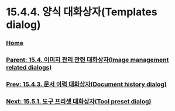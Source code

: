# 15.4.4. 양식 대화상자(Templates dialog)

### [Home](./00-home.md)
### [Parent: 15.4. 이미지 관리 관련 대화상자(Image management related dialogs)](./15-04-00-image-management-related-dialogs.md)
### [Prev: 15.4.3. 문서 이력 대화상자(Document history dialog)](./15-04-03-document-history-dialog.md)
### [Next: 15.5.1. 도구 프리셋 대화상자(Tool preset dialog)](./15-05-01-tool-preset-dialog.md)

